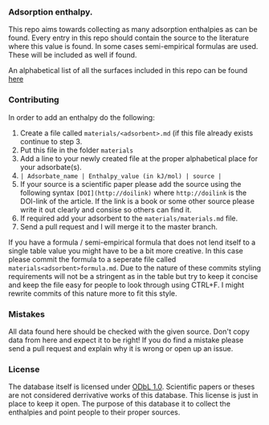 ### Adsorption enthalpy.
This repo aims towards collecting as many adsorption enthalpies as can be found.
Every entry in this repo should contain the source to the literature where this value is found.
In some cases semi-empirical formulas are used. These will be included as well if found.

An alphabetical list of all the surfaces included in this repo can be found [here][list]

### Contributing
In order to add an enthalpy do the following:
 1. Create a file called `materials/<adsorbent>.md` (if this file already exists continue to step 3.
 2. Put this file in the folder `materials`
 3. Add a line to your newly created file at the proper alphabetical place for your adsorbate(s).
 4. `| Adsorbate_name | Enthalpy_value (in kJ/mol) | source |`
 5. If your source is a scientific paper please add the source using the following syntax `[DOI](http://doilink)` where `http://doilink` is the DOI-link of the article. If the link is a book or some other source please write it out clearly and consise so others can find it.
 6. If required add your adsorbent to the `materials/materials.md` file.
 7. Send a pull request and I will merge it to the master branch.

If you have a formula / semi-empirical formula that does not lend itself to a single table value you might have to be a bit more creative.
In this case please commit the formula to a seperate file called `materials<adsorbent>formula.md`.
Due to the nature of these commits styling requirements will not be a stringent as in the table but try to keep it concise and keep the file easy for people to look through using CTRL+F. I might rewrite commits of this nature more to fit this style.

### Mistakes
All data found here should be checked with the given source. Don't copy data from here and expect it to be right!
If you do find a mistake please send a pull request and explain why it is wrong or open up an issue.

### License
The database itself is licensed under [ODbL 1.0][license].
Scientific papers or theses are not considered derrivative works of this database.
This license is just in place to keep it open. The purpose of this database it to collect the enthalpies and point people to their proper sources.

[list]: materials/materials.md
[license]: https://opendatacommons.org/licenses/odbl/1-0/
